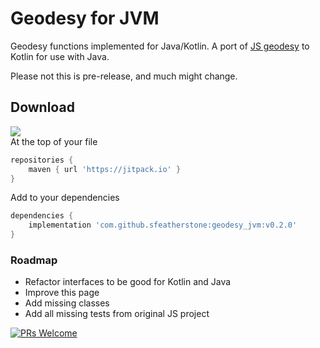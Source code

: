 # Geodesy for JVM
Geodesy functions implemented for Java/Kotlin. A port of [JS geodesy](https://github.com/chrisveness/geodesy) to Kotlin for use with Java.

Please not this is pre-release, and much might change.

## Download
[![](https://jitpack.io/v/sfeatherstone/geodesy_jvm.svg)](https://jitpack.io/#sfeatherstone/geodesy_jvm)<br>
At the top of your file 
```groovy
repositories {
    maven { url 'https://jitpack.io' }
}
```

Add to your dependencies
```groovy
dependencies {
    implementation 'com.github.sfeatherstone:geodesy_jvm:v0.2.0'
}
```

### Roadmap
* Refactor interfaces to be good for Kotlin and Java
* Improve this page
* Add missing classes
* Add all missing tests from original JS project

[![PRs Welcome](https://img.shields.io/badge/PRs-welcome-brightgreen.svg?style=flat-square)](http://makeapullrequest.com)
